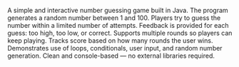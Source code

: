 A simple and interactive number guessing game built in Java.
The program generates a random number between 1 and 100.
Players try to guess the number within a limited number of attempts.
Feedback is provided for each guess: too high, too low, or correct.
Supports multiple rounds so players can keep playing.
Tracks score based on how many rounds the user wins.
Demonstrates use of loops, conditionals, user input, and random number generation.
Clean and console-based — no external libraries required.
